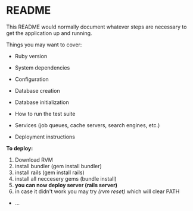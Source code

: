 # README

This README would normally document whatever steps are necessary to get the
application up and running.

Things you may want to cover:

* Ruby version

* System dependencies

* Configuration

* Database creation

* Database initialization

* How to run the test suite

* Services (job queues, cache servers, search engines, etc.)

* Deployment instructions

**To deploy:**

1. Download RVM
2. install bundler (gem install bundler)
3. install rails (gem install rails)
4. install all neccesery gems (bundle install)
5. **you can now deploy server (rails server)**
6. in case it didn't work you may try *(rvm reset)* which will clear PATH

* ...
